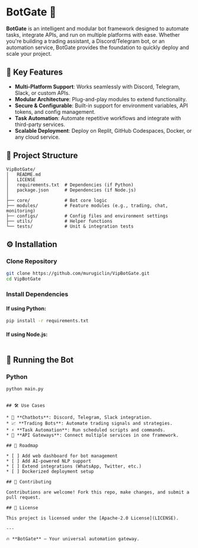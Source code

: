 # BotGate 🚀

**BotGate** is an intelligent and modular bot framework designed to automate tasks, integrate APIs, and run on multiple platforms with ease. Whether you're building a trading assistant, a Discord/Telegram bot, or an automation service, BotGate provides the foundation to quickly deploy and scale your project.

## 🔑 Key Features

* **Multi-Platform Support**: Works seamlessly with Discord, Telegram, Slack, or custom APIs.
* **Modular Architecture**: Plug-and-play modules to extend functionality.
* **Secure & Configurable**: Built-in support for environment variables, API tokens, and config management.
* **Task Automation**: Automate repetitive workflows and integrate with third-party services.
* **Scalable Deployment**: Deploy on Replit, GitHub Codespaces, Docker, or any cloud service.

## 📂 Project Structure

```
VipBotGate/
│   README.md
│   LICENSE
│   requirements.txt  # Dependencies (if Python)
│   package.json      # Dependencies (if Node.js)
│
├── core/             # Bot core logic
├── modules/          # Feature modules (e.g., trading, chat, monitoring)
├── configs/          # Config files and environment settings
├── utils/            # Helper functions
└── tests/            # Unit & integration tests
```

## ⚙️ Installation

### Clone Repository

```bash
git clone https://github.com/murugiclin/VipBotGate.git
cd VipBotGate
```

### Install Dependencies

#### If using Python:

```bash
pip install -r requirements.txt
```

#### If using Node.js:

```bash

```

## 🚀 Running the Bot

### Python

```bash
python main.py
```

```

## 🛠️ Use Cases

* 🤖 **Chatbots**: Discord, Telegram, Slack integration.
* 📈 **Trading Bots**: Automate trading signals and strategies.
* ⚡ **Task Automation**: Run scheduled scripts and commands.
* 🔗 **API Gateways**: Connect multiple services in one framework.

## 📌 Roadmap

* [ ] Add web dashboard for bot management
* [ ] Add AI-powered NLP support
* [ ] Extend integrations (WhatsApp, Twitter, etc.)
* [ ] Dockerized deployment setup

## 🤝 Contributing

Contributions are welcome! Fork this repo, make changes, and submit a pull request.

## 📜 License

This project is licensed under the [Apache-2.0 License](LICENSE).

---

🔥 **BotGate** – Your universal automation gateway.
